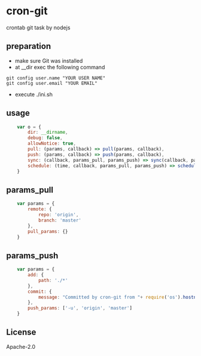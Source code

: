 # cron-git
crontab git task by nodejs

## preparation

 - make sure Git was installed
 - at __dir exec the following command
 ```shell
git config user.name "YOUR USER NAME"
git config user.email "YOUR EMAIL"
 ```
 - execute ./ini.sh


## usage
```js
	var o = {
		dir: __dirname,
		debug: false,
		allowNotice: true,
		pull: (params, callback) => pull(params, callback),
		push: (params, callback) => push(params, callback),
		sync: (callback, params_pull, params_push) => sync(callback, params_pull, params_push),
		schedule: (time, callback, params_pull, params_push) => schedule(time, callback, params_pull, params_push)
	}
```

## params_pull
```js
	var params = {
		remote: {
			repo: 'origin',
			branch: 'master'
		},
		pull_params: {}
	}
```

## params_push
```js
	var params = {
		add: {
			path: './*'
		},
		commit: {
			message: "Committed by cron-git from "+ require('os').hostname()
		},
		push_params: ['-u', 'origin', 'master']
	}
````
## License
Apache-2.0
